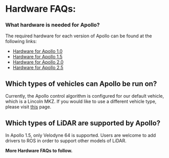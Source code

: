 # Hardware FAQs:
### What hardware is needed for Apollo?
The required hardware for each version of Apollo can be found at the following links:
* [Hardware for Apollo 1.0](https://github.com/ApolloAuto/apollo/blob/master/docs/quickstart/apollo_1_0_hardware_system_installation_guide.md)
* [Hardware for Apollo 1.5](https://github.com/ApolloAuto/apollo/blob/master/docs/quickstart/apollo_1_5_hardware_system_installation_guide.md)
* [Hardware for Apollo 2.0](https://github.com/ApolloAuto/apollo/blob/master/docs/quickstart/apollo_2_0_hardware_system_installation_guide_v1.md)
* [Hardware for Apollo 2.5](https://github.com/ApolloAuto/apollo/blob/master/docs/quickstart/apollo_2_5_hardware_system_installation_guide_v1.md)

## Which types of vehicles can Apollo be run on?
Currently, the Apollo control algorithm is configured for our default vehicle, which is a Lincoln MKZ. If you would like to use a different vehicle type, please visit [this](https://github.com/ApolloAuto/apollo/blob/master/docs/howto/how_to_add_a_new_vehicle.md) page.

## Which types of LiDAR are supported by Apollo?
In Apollo 1.5, only Velodyne 64 is supported. Users are welcome to add drivers to ROS in order to support other models of LiDAR.


**More Hardware FAQs to follow.**
